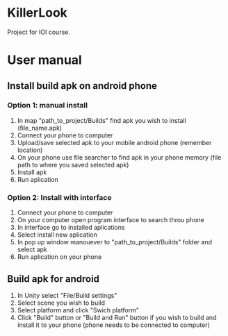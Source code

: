 # KillerLook
Project for IOI course.


# User manual

## Install build apk on android phone

### Option 1: manual install

1. In map "path_to_project/Builds" find apk you wish to install (file_name.apk)
2. Connect your phone to computer
3. Upload/save selected apk to your mobile android phone (remember location)
4. On your phone use file searcher to find apk in your phone memory (file path to where you saved selected apk)
5. Install apk
6. Run aplication

### Option 2: Install with interface

1. Connect your phone to computer
2. On your computer open program interface to search throu phone
3. In interface go to installed aplications
4. Select install new aplication
5. In pop up window manouever to "path_to_project/Builds" folder and select apk
5. Run aplication on your phone

## Build apk for android

1. In Unity select "File/Build settings"
2. Select scene you wish to build
3. Select platform and click "Swich platform"
4. Click "Build" button or "Build and Run" button if you wish to build and install it to your phone (phone needs to be connected to computer)